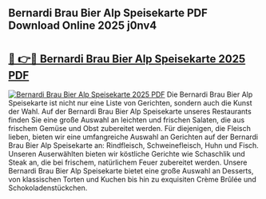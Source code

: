 ## Bernardi Brau Bier Alp Speisekarte PDF Download Online 2025 j0nv4

# <h2><a href="http://gc8n2m.nevu.top/?p=Bernardi+Brau+Bier+Alp+Speisekarte">🔗 👉🔴 Bernardi Brau Bier Alp Speisekarte 2025 PDF</a></h2>

[![Bernardi Brau Bier Alp Speisekarte 2025 PDF](https://i.imgur.com/dBaPXMq.png)](http://gc8n2m.nevu.top/?p=Bernardi+Brau+Bier+Alp+Speisekarte)
Die Bernardi Brau Bier Alp Speisekarte ist nicht nur eine Liste von Gerichten, sondern auch die Kunst der Wahl. Auf der Bernardi Brau Bier Alp Speisekarte unseres Restaurants finden Sie eine große Auswahl an leichten und frischen Salaten, die aus frischem Gemüse und Obst zubereitet werden. Für diejenigen, die Fleisch lieben, bieten wir eine umfangreiche Auswahl an Gerichten auf der Bernardi Brau Bier Alp Speisekarte an: Rindfleisch, Schweinefleisch, Huhn und Fisch. Unseren Auserwählten bieten wir köstliche Gerichte wie Schaschlik und Steak an, die bei frischem, natürlichem Feuer zubereitet werden. Unsere Bernardi Brau Bier Alp Speisekarte bietet eine große Auswahl an Desserts, von klassischen Torten und Kuchen bis hin zu exquisiten Crème Brûlée und Schokoladenstückchen.

